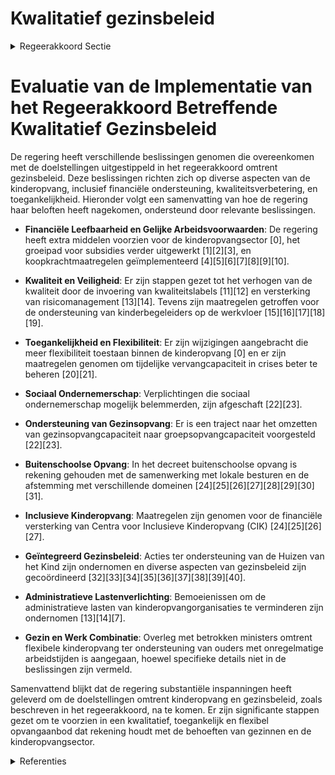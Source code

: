 # Kwalitatief gezinsbeleid

<details>
        <summary>Regeerakkoord Sectie </summary>
        <p>1.2.1.1 Kwalitatief gezinsbeleid We zorgen voor voldoende, toegankelijke en betaalbare kinderopvang met een goed evenwicht tussen de verschillende types kinderopvang en een mix van groepsopvang en gezinsopvang, zodat ouders zelf het opvangtype kunnen kiezen. We voorzien hiervoor een verder groeipad. De kinderop-vang in Vlaanderen neemt zijn economische, pedagogische en sociale functie ten volle op. Inclusieve kinderopvang voor kinderen met een handicap en flexibele kinderopvang voor wie niet van negen tot vijf werkt, en occasio-nele kinderopvang zijn hierbij prioritair. Daarnaast hebben we hierbij oog voor de verschillen in de noden tussen de verschil-lende steden en gemeenten en stimuleren het gebruik van het Nederlands. We evalu-eren de voorrangsregels en hun toepassing en zorgen voor effectieve voorrang voor kinderen van werkende ouders en ouders die een opleiding volgen in het kader van een traject naar werk. We hebben aandacht voor de financiële leefbaarheid van de kinderopvangsector. Daarom koppelen we een vergunning voor een opvangplaats aan een basissubsidie en zetten we een traject uit naar gelijke arbeids- en subsidievoorwaarden voor alle initiatieven uit de voorschoolse kinderop-vang die vergund zijn om te werken met een inkomensgerelateerd tarief. Bovendien moet het mogelijk zijn om plaatsen met inkomenstarief en plaatsen met vrije prijs op één locatie te combineren. Door flexibilisering van de regelgeving stimu-leren we de optimale benutting van de vergunde capaciteit binnen de kinderopvang. We creëren hierdoor de mogelijkheid tot extra prestaties in het streven naar een maximaal toegankelijke kinderopvang in Vlaanderen. We willen het sociaal ondernemerschap in de kinderopvang alle kansen blijven geven. Daarom schrappen we voor 1 april 2020 de verplichtingen om vanaf 18 plaatsen in de groepsopvang te moeten werken als vennootschap met sociaal oogmerk en enkel met werknemers. Wanneer een organisator van een groepsopvang over 2 of meer vestigingsplaatsen beschikt, verwachten we dat deze opvangvorm gebeurt met rechtspersoonlijkheid. We maken ook verder werk van minder admi-nistratieve lasten. Tot slot voorzien we ook de mogelijkheid dat initiatiefnemers in de gezinsopvang hun capaciteit (deels) kunnen omzetten naar capaciteit groepsopvang (in dezelfde locatie of elders in de regio). De campagnes ter promotie van de gezinsopvang houden we aan. Het Vlaams parlement voorzag in de voor-bije regeerperiode de decretale basis voor een nieuw kader van buitenschoolse opvang voor kinderen van de basisschool. We voeren dit decreet verder uit met een sterke regierol voor de lokale besturen en prioriteit voor de combinatie werk-gezin waarbij ook de opvang voor en na de schooluren die vandaag in het onderwijs wordt gerealiseerd wordt meegenomen. De voorziene overgangsperiode wordt hierbij ook vormgegeven. We stemmen de uitwer-king verder af met andere bevoegdheidsdo-meinen zoals Onderwijs, Sport en Jeugd. Om de combinatie werk en gezin ook werk-baar te maken voor ouders met onregelma-tige en flexibele arbeidstijden gaan we in overleg met de betrokken Vlaamse en fede-rale ministers voor de nodige flexibilisering van het aanbod aan kinderopvang. We blijven het lokaal geïntegreerd beleid ten aanzien van gezinnen, en in het bijzonder sociaal kwetsbare gezinnen, versterken door te investeren in de uitbouw van de Huizen van het Kind en voorzien hiervoor financiële middelen voor de lokale besturen. We leggen er linken naar kinderopvang, opvoedings-ondersteuning, preventieve gezondheidszorg en het Groeipakket. De huidige werking van de Huizen van het Kind onderwerpen we aan een monitoring en evaluatie. Een onafhankelijke instantie evalueert de dienstverlening van Kind & Gezin aan de hand van een tevredenheidsmeting bij de gebruikers (o.a. ouders en initiatiefnemers). </p>
        </details> 

# Evaluatie van de Implementatie van het Regeerakkoord Betreffende Kwalitatief Gezinsbeleid

De regering heeft verschillende beslissingen genomen die overeenkomen met de doelstellingen uitgestippeld in het regeerakkoord omtrent gezinsbeleid. Deze beslissingen richten zich op diverse aspecten van de kinderopvang, inclusief financiële ondersteuning, kwaliteitsverbetering, en toegankelijkheid. Hieronder volgt een samenvatting van hoe de regering haar beloften heeft nagekomen, ondersteund door relevante beslissingen.

- **Financiële Leefbaarheid en Gelijke Arbeidsvoorwaarden**: De regering heeft extra middelen voorzien voor de kinderopvangsector \[0\], het groeipad voor subsidies verder uitgewerkt \[1\]\[2\]\[3\], en koopkrachtmaatregelen geïmplementeerd \[4\]\[5\]\[6\]\[7\]\[8\]\[9\]\[10\].

- **Kwaliteit en Veiligheid**: Er zijn stappen gezet tot het verhogen van de kwaliteit door de invoering van kwaliteitslabels \[11\]\[12\] en versterking van risicomanagement \[13\]\[14\]. Tevens zijn maatregelen getroffen voor de ondersteuning van kinderbegeleiders op de werkvloer \[15\]\[16\]\[17\]\[18\]\[19\].

- **Toegankelijkheid en Flexibiliteit**: Er zijn wijzigingen aangebracht die meer flexibiliteit toestaan binnen de kinderopvang \[0\] en er zijn maatregelen genomen om tijdelijke vervangcapaciteit in crises beter te beheren \[20\]\[21\].

- **Sociaal Ondernemerschap**: Verplichtingen die sociaal ondernemerschap mogelijk belemmerden, zijn afgeschaft \[22\]\[23\]. 

- **Ondersteuning van Gezinsopvang**: Er is een traject naar het omzetten van gezinsopvangcapaciteit naar groepsopvangcapaciteit voorgesteld \[22\]\[23\].

- **Buitenschoolse Opvang**: In het decreet buitenschoolse opvang is rekening gehouden met de samenwerking met lokale besturen en de afstemming met verschillende domeinen \[24\]\[25\]\[26\]\[27\]\[28\]\[29\]\[30\]\[31\].

- **Inclusieve Kinderopvang**: Maatregelen zijn genomen voor de financiële versterking van Centra voor Inclusieve Kinderopvang (CIK) \[24\]\[25\]\[26\]\[27\].

- **Geïntegreerd Gezinsbeleid**: Acties ter ondersteuning van de Huizen van het Kind zijn ondernomen en diverse aspecten van gezinsbeleid zijn gecoördineerd \[32\]\[33\]\[34\]\[35\]\[36\]\[37\]\[38\]\[39\]\[40\].

- **Administratieve Lastenverlichting**: Bemoeienissen om de administratieve lasten van kinderopvangorganisaties te verminderen zijn ondernomen \[13\]\[14\]\[7\].

- **Gezin en Werk Combinatie**: Overleg met betrokken ministers omtrent flexibele kinderopvang ter ondersteuning van ouders met onregelmatige arbeidstijden is aangegaan, hoewel specifieke details niet in de beslissingen zijn vermeld.

Samenvattend blijkt dat de regering substantiële inspanningen heeft geleverd om de doelstellingen omtrent kinderopvang en gezinsbeleid, zoals beschreven in het regeerakkoord, na te komen. Er zijn significante stappen gezet om te voorzien in een kwalitatief, toegankelijk en flexibel opvangaanbod dat rekening houdt met de behoeften van gezinnen en de kinderopvangsector.

<details>
        <summary> Referenties</summary>
        
**[\[0\]](https://beslissingenvlaamseregering.vlaanderen.be/?search=Kinderopvang%3A%20kindratio%20en%20voorrangsregels&dateOption=select&startDate=2023-12-22T09%3A00%3A00Z&endDate=2023-12-22T09%3A00%3A00Z)** : **(2023-12-22)** Kinderopvang: kindratio en voorrangsregels 

**[\[1\]](https://beslissingenvlaamseregering.vlaanderen.be/?search=Wijziging%20subsidiebesluit%20kinderopvang%3A%20groeipad%20voor%20groepsopvang&dateOption=select&startDate=2020-06-19T08%3A00%3A00Z&endDate=2020-06-19T08%3A00%3A00Z)** : **(2020-06-19)** Wijziging subsidiebesluit kinderopvang: groeipad voor groepsopvang 

**[\[2\]](https://beslissingenvlaamseregering.vlaanderen.be/?search=Wijziging%20subsidiebesluit%20kinderopvang%3A%20groeipad%20voor%20groepsopvang&dateOption=select&startDate=2020-09-18T08%3A00%3A00Z&endDate=2020-09-18T08%3A00%3A00Z)** : **(2020-09-18)** Wijziging subsidiebesluit kinderopvang: groeipad voor groepsopvang 

**[\[3\]](https://beslissingenvlaamseregering.vlaanderen.be/?search=Subsidi%C3%ABring%20werknemersstatuut%20kinderbegeleider%20gezinsopvang&dateOption=select&startDate=2023-05-26T08%3A00%3A00Z&endDate=2023-05-26T08%3A00%3A00Z)** : **(2023-05-26)** Subsidiëring werknemersstatuut kinderbegeleider gezinsopvang 

**[\[4\]](https://beslissingenvlaamseregering.vlaanderen.be/?search=Vlaams%20Intersectoraal%20akkoord%20%28VIA%206%29%3A%20wijzigingsbesluit%20realisatie%20groeipad%20groepsopvang%20en%20verhoging%20kostenvergoeding%20kinderbegeleider%20gezinsopvang&dateOption=select&startDate=2021-09-03T10%3A00%3A00Z&endDate=2021-09-03T10%3A00%3A00Z)** : **(2021-09-03)** Vlaams Intersectoraal akkoord (VIA 6): wijzigingsbesluit realisatie groeipad groepsopvang en verhoging kostenvergoeding kinderbegeleider gezinsopvang 

**[\[5\]](https://beslissingenvlaamseregering.vlaanderen.be/?search=VIA%206%3A%20maatregelen%20koopkracht%20publieke%20sector%20kinderopvang%20en%20buitenschoolse%20opvang&dateOption=select&startDate=2022-06-03T08%3A00%3A00Z&endDate=2022-06-03T08%3A00%3A00Z)** : **(2022-06-03)** VIA 6: maatregelen koopkracht publieke sector kinderopvang en buitenschoolse opvang 

**[\[6\]](https://beslissingenvlaamseregering.vlaanderen.be/?search=VIA6%3A%20uitvoering%20maatregelen%20koopkracht%20private%20sector%20kinderopvang%20en%20buitenschoolse%20opvang&dateOption=select&startDate=2022-01-14T09%3A00%3A00Z&endDate=2022-01-14T09%3A00%3A00Z)** : **(2022-01-14)** VIA6: uitvoering maatregelen koopkracht private sector kinderopvang en buitenschoolse opvang 

**[\[7\]](https://beslissingenvlaamseregering.vlaanderen.be/?search=Vlaams%20Intersectoraal%20akkoord%20%28VIA%206%29%3A%20wijzigingsbesluit%20realisatie%20groeipad%20groepsopvang%20en%20verhoging%20kostenvergoeding%20kinderbegeleider%20gezinsopvang&dateOption=select&startDate=2021-06-18T08%3A00%3A00Z&endDate=2021-06-18T08%3A00%3A00Z)** : **(2021-06-18)** Vlaams Intersectoraal akkoord (VIA 6): wijzigingsbesluit realisatie groeipad groepsopvang en verhoging kostenvergoeding kinderbegeleider gezinsopvang 

**[\[8\]](https://beslissingenvlaamseregering.vlaanderen.be/?search=Wijziging%20decreet%20toelagen%20in%20het%20gezinsbeleid%3A%20Invoering%20ondersteuningstoeslag&dateOption=select&startDate=2022-04-22T08%3A00%3A00Z&endDate=2022-04-22T08%3A00%3A00Z)** : **(2022-04-22)** Wijziging decreet toelagen in het gezinsbeleid: Invoering ondersteuningstoeslag 

**[\[9\]](https://beslissingenvlaamseregering.vlaanderen.be/?search=VIA6%3A%20wijzigingsbesluit%20vernieuwend%20project%20werknemersstatuut%20kinderbegeleider%20gezinsopvang&dateOption=select&startDate=2021-10-29T09%3A15%3A00Z&endDate=2021-10-29T09%3A15%3A00Z)** : **(2021-10-29)** VIA6: wijzigingsbesluit vernieuwend project werknemersstatuut kinderbegeleider gezinsopvang 

**[\[10\]](https://beslissingenvlaamseregering.vlaanderen.be/?search=COVID-19%3A%20subsidie%20kinderopvang%20en%20buitenschoolse%20opvang&dateOption=select&startDate=2020-10-02T08%3A00%3A00Z&endDate=2020-10-02T08%3A00%3A00Z)** : **(2020-10-02)** COVID-19: subsidie kinderopvang en buitenschoolse opvang 

**[\[11\]](https://beslissingenvlaamseregering.vlaanderen.be/?search=Kwaliteitslabel%20organisatoren%20kleuteropvang&dateOption=select&startDate=2020-07-17T08%3A00%3A00Z&endDate=2020-07-17T08%3A00%3A00Z)** : **(2020-07-17)** Kwaliteitslabel organisatoren kleuteropvang 

**[\[12\]](https://beslissingenvlaamseregering.vlaanderen.be/?search=Kwaliteitslabel%20organisatoren%20kleuteropvang&dateOption=select&startDate=2020-10-16T07%3A00%3A00Z&endDate=2020-10-16T07%3A00%3A00Z)** : **(2020-10-16)** Kwaliteitslabel organisatoren kleuteropvang 

**[\[13\]](https://beslissingenvlaamseregering.vlaanderen.be/?search=Wijziging%20Vergunningsbesluit%20Kinderopvang%3A%20beleidsvoerend%20vermogen%20en%20versterking%20van%20risicomanagement&dateOption=select&startDate=2023-01-27T09%3A00%3A00Z&endDate=2023-01-27T09%3A00%3A00Z)** : **(2023-01-27)** Wijziging Vergunningsbesluit Kinderopvang: beleidsvoerend vermogen en versterking van risicomanagement 

**[\[14\]](https://beslissingenvlaamseregering.vlaanderen.be/?search=Wijziging%20Vergunningsbesluit%20Kinderopvang%3A%20beleidsvoerend%20vermogen%20en%20versterking%20van%20risicomanagement&dateOption=select&startDate=2023-03-17T09%3A00%3A00Z&endDate=2023-03-17T09%3A00%3A00Z)** : **(2023-03-17)** Wijziging Vergunningsbesluit Kinderopvang: beleidsvoerend vermogen en versterking van risicomanagement 

**[\[15\]](https://beslissingenvlaamseregering.vlaanderen.be/?search=VIA6%3A%20ondersteunen%20en%20versterken%20competenties%20kinderbegeleiders%20kinderopvang&dateOption=select&startDate=2022-01-21T09%3A00%3A00Z&endDate=2022-01-21T09%3A00%3A00Z)** : **(2022-01-21)** VIA6: ondersteunen en versterken competenties kinderbegeleiders kinderopvang 

**[\[16\]](https://beslissingenvlaamseregering.vlaanderen.be/?search=VIA6%3A%20ondersteunen%20en%20versterken%20competenties%20kinderbegeleiders%20kinderopvang&dateOption=select&startDate=2022-03-11T09%3A00%3A00Z&endDate=2022-03-11T09%3A00%3A00Z)** : **(2022-03-11)** VIA6: ondersteunen en versterken competenties kinderbegeleiders kinderopvang 

**[\[17\]](https://beslissingenvlaamseregering.vlaanderen.be/?search=VIA%206%3A%20subsidie%20pedagogische%20ondersteuning%20kinderopvang&dateOption=select&startDate=2022-01-14T09%3A00%3A00Z&endDate=2022-01-14T09%3A00%3A00Z)** : **(2022-01-14)** VIA 6: subsidie pedagogische ondersteuning kinderopvang 

**[\[18\]](https://beslissingenvlaamseregering.vlaanderen.be/?search=VIA%206%3A%20subsidie%20pedagogische%20ondersteuning%20kinderopvang&dateOption=select&startDate=2021-11-12T09%3A00%3A00Z&endDate=2021-11-12T09%3A00%3A00Z)** : **(2021-11-12)** VIA 6: subsidie pedagogische ondersteuning kinderopvang 

**[\[19\]](https://beslissingenvlaamseregering.vlaanderen.be/?search=Gemeenschappelijke%20Sociale%20Dienst%20Lokale%20Besturen%20in%20Vlaanderen%20vzw%3A%20subsidie%20kwaliteitsondersteuning%20kinder-%20en%20kleuteropvang&dateOption=select&startDate=2022-10-14T08%3A00%3A00Z&endDate=2022-10-14T08%3A00%3A00Z)** : **(2022-10-14)** Gemeenschappelijke Sociale Dienst Lokale Besturen in Vlaanderen vzw: subsidie kwaliteitsondersteuning kinder- en kleuteropvang 

**[\[20\]](https://beslissingenvlaamseregering.vlaanderen.be/?search=Herinzet%20middelen%20en%20tijdelijke%20vervangcapaciteit%20kinderopvang&dateOption=select&startDate=2022-12-23T09%3A00%3A00Z&endDate=2022-12-23T09%3A00%3A00Z)** : **(2022-12-23)** Herinzet middelen en tijdelijke vervangcapaciteit kinderopvang 

**[\[21\]](https://beslissingenvlaamseregering.vlaanderen.be/?search=Herinzet%20middelen%20en%20tijdelijke%20vervangcapaciteit%20kinderopvang&dateOption=select&startDate=2022-12-09T09%3A00%3A00Z&endDate=2022-12-09T09%3A00%3A00Z)** : **(2022-12-09)** Herinzet middelen en tijdelijke vervangcapaciteit kinderopvang 

**[\[22\]](https://beslissingenvlaamseregering.vlaanderen.be/?search=Sociaal%20ondernemerschap%20in%20de%20sector%20kinderopvang%3A%20afschaffen%20verplichtingen&dateOption=select&startDate=2020-03-20T09%3A00%3A00Z&endDate=2020-03-20T09%3A00%3A00Z)** : **(2020-03-20)** Sociaal ondernemerschap in de sector kinderopvang: afschaffen verplichtingen 

**[\[23\]](https://beslissingenvlaamseregering.vlaanderen.be/?search=Sociaal%20ondernemerschap%20in%20de%20sector%20kinderopvang%3A%20afschaffen%20verplichtingen&dateOption=select&startDate=2020-04-10T08%3A00%3A00Z&endDate=2020-04-10T08%3A00%3A00Z)** : **(2020-04-10)** Sociaal ondernemerschap in de sector kinderopvang: afschaffen verplichtingen 

**[\[24\]](https://beslissingenvlaamseregering.vlaanderen.be/?search=Wijzigingsbesluit%20kinderopvang%20van%20baby%27s%20en%20peuters%20en%20kwaliteitslabel%20kleuteropvang&dateOption=select&startDate=2021-06-18T08%3A00%3A00Z&endDate=2021-06-18T08%3A00%3A00Z)** : **(2021-06-18)** Wijzigingsbesluit kinderopvang van baby's en peuters en kwaliteitslabel kleuteropvang 

**[\[25\]](https://beslissingenvlaamseregering.vlaanderen.be/?search=Wijzigingsbesluit%20kinderopvang%20van%20baby%27s%20en%20peuters%20en%20kwaliteitslabel%20kleuteropvang&dateOption=select&startDate=2021-09-24T08%3A00%3A00Z&endDate=2021-09-24T08%3A00%3A00Z)** : **(2021-09-24)** Wijzigingsbesluit kinderopvang van baby's en peuters en kwaliteitslabel kleuteropvang 

**[\[26\]](https://beslissingenvlaamseregering.vlaanderen.be/?search=Overgangsbesluit%20subsidies%20voor%20buitenschoolse%20opvang%3A%20afstemming%20op%20voorwaarden%20kwaliteitslabel%20kinderopvang&dateOption=select&startDate=2021-06-18T08%3A00%3A00Z&endDate=2021-06-18T08%3A00%3A00Z)** : **(2021-06-18)** Overgangsbesluit subsidies voor buitenschoolse opvang: afstemming op voorwaarden kwaliteitslabel kinderopvang 

**[\[27\]](https://beslissingenvlaamseregering.vlaanderen.be/?search=Overgangsbesluit%20subsidies%20voor%20buitenschoolse%20opvang%3A%20afstemming%20op%20voorwaarden%20kwaliteitslabel%20kinderopvang&dateOption=select&startDate=2021-09-24T08%3A00%3A00Z&endDate=2021-09-24T08%3A00%3A00Z)** : **(2021-09-24)** Overgangsbesluit subsidies voor buitenschoolse opvang: afstemming op voorwaarden kwaliteitslabel kinderopvang 

**[\[28\]](https://beslissingenvlaamseregering.vlaanderen.be/?search=VIA6%3A%20uitvoering%20maatregelen%20koopkracht%20private%20sector%20kinderopvang%20en%20buitenschoolse%20opvang&dateOption=select&startDate=2021-10-29T09%3A15%3A00Z&endDate=2021-10-29T09%3A15%3A00Z)** : **(2021-10-29)** VIA6: uitvoering maatregelen koopkracht private sector kinderopvang en buitenschoolse opvang 

**[\[29\]](https://beslissingenvlaamseregering.vlaanderen.be/?search=Uitvoering%20aanbevelingen%20commissie%20veiligheid%20in%20kinderopvang%3A%20wijzigingsdecreet&dateOption=select&startDate=2023-05-05T08%3A00%3A00Z&endDate=2023-05-05T08%3A00%3A00Z)** : **(2023-05-05)** Uitvoering aanbevelingen commissie veiligheid in kinderopvang: wijzigingsdecreet 

**[\[30\]](https://beslissingenvlaamseregering.vlaanderen.be/?search=Omzetting%20jongerenbonus%20Brussel%3A%20wijziging%20subsidiebesluit%20buitenschoolse%20opvang&dateOption=select&startDate=2019-12-20T09%3A00%3A00Z&endDate=2019-12-20T09%3A00%3A00Z)** : **(2019-12-20)** Omzetting jongerenbonus Brussel: wijziging subsidiebesluit buitenschoolse opvang 

**[\[31\]](https://beslissingenvlaamseregering.vlaanderen.be/?search=Uren%20gezinszorg%20en%20aanvullende%20thuiszorg%202023&dateOption=select&startDate=2023-07-14T08%3A00%3A00Z&endDate=2023-07-14T08%3A00%3A00Z)** : **(2023-07-14)** Uren gezinszorg en aanvullende thuiszorg 2023 

**[\[32\]](https://beslissingenvlaamseregering.vlaanderen.be/?search=Vlaams%20Intersectoraal%20akkoord%20%28VIA6%29%3A%20toekenning%20eenmalige%20subsidie%20zelfstandige%20medewerkers%20kinder-%20en%20buitenschoolse%20opvang&dateOption=select&startDate=2021-09-03T10%3A00%3A00Z&endDate=2021-09-03T10%3A00%3A00Z)** : **(2021-09-03)** Vlaams Intersectoraal akkoord (VIA6): toekenning eenmalige subsidie zelfstandige medewerkers kinder- en buitenschoolse opvang 

**[\[33\]](https://beslissingenvlaamseregering.vlaanderen.be/?search=Integratie%20van%20de%20centra%20voor%20kinderzorg%20en%20gezinsondersteuning%20%28CKG%29%20in%20de%20jeugdhulp%3A%20wijzigingsbesluit&dateOption=select&startDate=2023-10-27T08%3A00%3A00Z&endDate=2023-10-27T08%3A00%3A00Z)** : **(2023-10-27)** Integratie van de centra voor kinderzorg en gezinsondersteuning (CKG) in de jeugdhulp: wijzigingsbesluit 

**[\[34\]](https://beslissingenvlaamseregering.vlaanderen.be/?search=Versterking%20van%20de%20lokale%20dienstverlening%20Kind%20en%20Gezin%20van%20Opgroeien%20als%20antwoord%20op%20het%20stijgend%20aantal%20dossiers%20ten%20gevolge%20van%20de%20instroom%20van%20Oekra%C3%AFense%20vluchtelingengezinnen%20met%20jonge%20kinderen&dateOption=select&startDate=2022-06-17T09%3A00%3A00Z&endDate=2022-06-17T09%3A00%3A00Z)** : **(2022-06-17)** Versterking van de lokale dienstverlening Kind en Gezin van Opgroeien als antwoord op het stijgend aantal dossiers ten gevolge van de instroom van Oekraïense vluchtelingengezinnen met jonge kinderen 

**[\[35\]](https://beslissingenvlaamseregering.vlaanderen.be/?search=COVID-19%3A%20totale%20aantal%20subsidiabele%20uren%20gezinszorg%20en%20aanvullende%20thuiszorg%202022%20en%20VIA-budget%20voor%20gezinszorg%20en%20dagopvang&dateOption=select&startDate=2022-10-28T08%3A00%3A00Z&endDate=2022-10-28T08%3A00%3A00Z)** : **(2022-10-28)** COVID-19: totale aantal subsidiabele uren gezinszorg en aanvullende thuiszorg 2022 en VIA-budget voor gezinszorg en dagopvang 

**[\[36\]](https://beslissingenvlaamseregering.vlaanderen.be/?search=Totaal%20aantal%20subsidiabele%20uren%20gezinszorg%202020&dateOption=select&startDate=2020-11-27T09%3A00%3A00Z&endDate=2020-11-27T09%3A00%3A00Z)** : **(2020-11-27)** Totaal aantal subsidiabele uren gezinszorg 2020 

**[\[37\]](https://beslissingenvlaamseregering.vlaanderen.be/?search=Wijziging%20decreet%20toelagen%20in%20het%20gezinsbeleid%3A%20Invoering%20ondersteuningstoeslag&dateOption=select&startDate=2022-01-21T09%3A00%3A00Z&endDate=2022-01-21T09%3A00%3A00Z)** : **(2022-01-21)** Wijziging decreet toelagen in het gezinsbeleid: Invoering ondersteuningstoeslag 

**[\[38\]](https://beslissingenvlaamseregering.vlaanderen.be/?search=Wijziging%20decreet%20toelagen%20in%20het%20gezinsbeleid%3A%20Invoering%20ondersteuningstoeslag&dateOption=select&startDate=2021-07-09T08%3A00%3A00Z&endDate=2021-07-09T08%3A00%3A00Z)** : **(2021-07-09)** Wijziging decreet toelagen in het gezinsbeleid: Invoering ondersteuningstoeslag 

**[\[39\]](https://beslissingenvlaamseregering.vlaanderen.be/?search=Beheersing%20capaciteit%20centra%20voor%20dagverzorging%2C%20centra%20voor%20dagopvang%20en%20lokale%20dienstencentra&dateOption=select&startDate=2023-05-12T08%3A00%3A00Z&endDate=2023-05-12T08%3A00%3A00Z)** : **(2023-05-12)** Beheersing capaciteit centra voor dagverzorging, centra voor dagopvang en lokale dienstencentra 

**[\[40\]](https://beslissingenvlaamseregering.vlaanderen.be/?search=VIA6%3A%20wijzigingsbesluit%20vernieuwend%20project%20werknemersstatuut%20kinderbegeleider%20gezinsopvang&dateOption=select&startDate=2022-01-14T09%3A00%3A00Z&endDate=2022-01-14T09%3A00%3A00Z)** : **(2022-01-14)** VIA6: wijzigingsbesluit vernieuwend project werknemersstatuut kinderbegeleider gezinsopvang 
        </details> 

